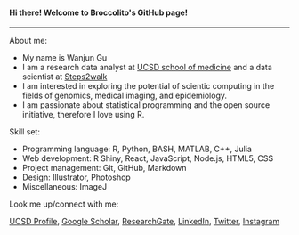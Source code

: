 #### Hi there! Welcome to Broccolito's GitHub page!

<hr>

About me:

- My name is Wanjun Gu
- I am a research data analyst at [UCSD school of medicine](https://medschool.ucsd.edu/) and a data scientist at [Steps2walk](https://steps2walk.org/)
- I am interested in exploring the potential of scientic computing in the fields of genomics, medical imaging, and epidemiology.
- I am passionate about statistical programming and the open source initiative, therefore I love using R. 



Skill set:

- Programming language: R, Python, BASH, MATLAB, C++, Julia
- Web development: R Shiny, React, JavaScript, Node.js, HTML5, CSS
- Project management: Git, GitHub, Markdown
- Design: Illustrator, Photoshop
- Miscellaneous: ImageJ



Look me up/connect with me:

[UCSD Profile](https://profiles.ucsd.edu/wanjun.gu), [Google Scholar](https://scholar.google.com/citations?hl=en&user=RLSWT98AAAAJ), [ResearchGate](https://www.researchgate.net/profile/Wanjun-Gu/research), [LinkedIn](https://www.linkedin.com/in/wanjun-gu/), [Twitter](https://twitter.com/WanjunGu1), [Instagram](https://www.instagram.com/wanjun.gu.broccolito/)

